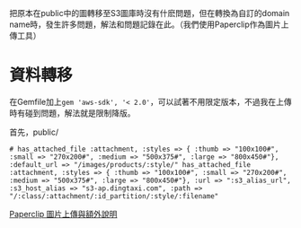 把原本在public中的圖轉移至S3圖庫時沒有什麽問題，但在轉換為自訂的domain name時，發生許多問題，解法和問題記錄在此。（我們使用Paperclip作為圖片上傳工具）

# 資料轉移

在Gemfile加上`gem 'aws-sdk', '< 2.0'`，可以試著不用限定版本，不過我在上傳時有碰到問題，解法就是限制降版。

首先，public/

```
# has_attached_file :attachment, :styles => { :thumb => "100x100#", :small => "270x200#", :medium => "500x375#", :large => "800x450#"}, :default_url => "/images/products/:style/" has_attached_file :attachment, :styles => { :thumb => "100x100#", :small => "270x200#", :medium => "500x375#", :large => "800x450#"}, :url => ":s3_alias_url", :s3_host_alias => "s3-ap.dingtaxi.com", :path => "/:class/:attachment/:id_partition/:style/:filename"
```



[Paperclip 圖片上傳與額外說明](http://railsfun.tw/t/paperclip/64)